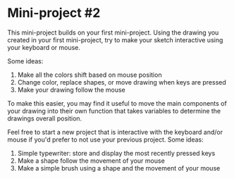 # Mini-project #2

This mini-project builds on your first mini-project. Using the drawing you created in your first mini-project, try to make your sketch interactive using your keyboard or mouse.

Some ideas:
1. Make all the colors shift based on mouse position
1. Change color, replace shapes, or move drawing when keys are pressed
1. Make your drawing follow the mouse

To make this easier, you may find it useful to move the main components of your drawing into their own function that takes variables to determine the drawings overall position. 

Feel free to start a new project that is interactive with the keyboard and/or mouse if you'd prefer to not use your previous project.
Some ideas:
1. Simple typewriter: store and display the most recently pressed keys
1. Make a shape follow the movement of your mouse
1. Make a simple brush using a shape and the movement of your mouse
